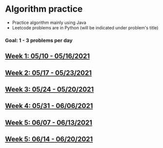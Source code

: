 # Algorithm practice
* Practice algorithm mainly using Java
* Leetcode problems are in Python (will be indicated under problem's title)

### Goal: 1 - 3 problems per day
## [Week 1: 05/10 - 05/16/2021](week1_05.10-05.16.21.md)
## [Week 2: 05/17 - 05/23/2021](week2_05.17-05.23.21.md)
## [Week 3: 05/24 - 05/20/2021](week3_05.24-05.30.21.md)
## [Week 4: 05/31 - 06/06/2021](week4_05.31-06.06.21.md)
## [Week 5: 06/07 - 06/13/2021](week5_06.07-06.13.21.md)
## [Week 5: 06/14 - 06/20/2021](week6_06.14-06.20.21.md)
